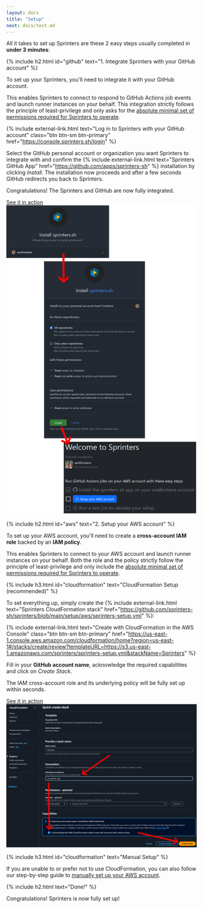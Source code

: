 ```yaml
---
layout: docs
title: "Setup"
next: docs/test.md
---
```


All it takes to set up Sprinters are these 2 easy steps usually completed in **under 3 minutes**:

{% include h2.html id="github" text="1. Integrate Sprinters with your GitHub account" %}

To set up your Sprinters, you'll need to integrate it with your GitHub account.

This enables Sprinters to connect to respond to GitHub Actions job events and launch runner instances on your behalf.
This integration strictly follows the principle of least-privilege and
only asks for the [absolute minimal set of permissions required for Sprinters to operate](/docs/security#github-permissions).

{% include external-link.html text="Log in to Sprinters with your GitHub account" class="btn btn-sm btn-primary"
        href="https://console.sprinters.sh/login" %}

Select the GitHub personal account or organization you want Sprinters to integrate with and confirm
the {% include external-link.html text="Sprinters GitHub App" href="https://github.com/apps/sprinters-sh" %} installation by
clicking _Install_. The installation now proceeds and after a few seconds GitHub redirects you back to Sprinters.

Congratulations! The Sprinters and GitHub are now fully integrated.

<a class="btn btn-secondary btn-sm" data-bs-toggle="collapse" href="#github-setup" aria-expanded="false" aria-controls="github-setup">
    <i class="bi bi-image me-1"></i>
    See it in action
</a>
<div class="collapse" id="github-setup">
    <img src="/assets/setup/github.png" alt="Sprinters GitHub App setup" class="screenshot">
</div>

{% include h2.html id="aws" text="2. Setup your AWS account" %}

To set up your AWS account, you'll need to create a **cross-account IAM role** backed by an **IAM policy**.

This enables Sprinters to connect to your AWS account and launch runner instances on your behalf.
Both the role and the policy strictly follow the principle of least-privilege and
only include the [absolute minimal set of permissions required for Sprinters to operate](/docs/security#aws-permissions).

{% include h3.html id="cloudformation" text="CloudFormation Setup (recommended)" %}

To set everything up, simply create the {% include external-link.html text="Sprinters CloudFormation stack"
        href="https://github.com/sprinters-sh/sprinters/blob/main/setup/aws/sprinters-setup.yml" %}:

{% include external-link.html text="Create with CloudFormation in the AWS Console" class="btn btn-sm btn-primary"
        href="https://us-east-1.console.aws.amazon.com/cloudformation/home?region=us-east-1#/stacks/create/review?templateURL=https://s3.us-east-1.amazonaws.com/sprinters/sprinters-setup.yml&stackName=Sprinters" %}

Fill in your **GitHub account name**, acknowledge the required capabilities and click on _Create Stack_.

The IAM cross-account role and its underlying policy will be fully set up within seconds.

<a class="btn btn-secondary btn-sm" data-bs-toggle="collapse" href="#aws-setup" aria-expanded="false" aria-controls="aws-setup">
    <i class="bi bi-image me-1"></i>
    See it in action
</a>
<div class="collapse" id="aws-setup">
    <img src="/assets/setup/aws-setup.png" alt="AWS setup" class="screenshot">
</div>

{% include h3.html id="cloudformation" text="Manual Setup" %}

If you are unable to or prefer not to use CloudFormation, you can also follow our step-by-step guide to [manually set up your AWS account](/docs/setup/aws/manual-setup).

{% include h2.html text="Done!" %}

Congratulations! Sprinters is now fully set up!
